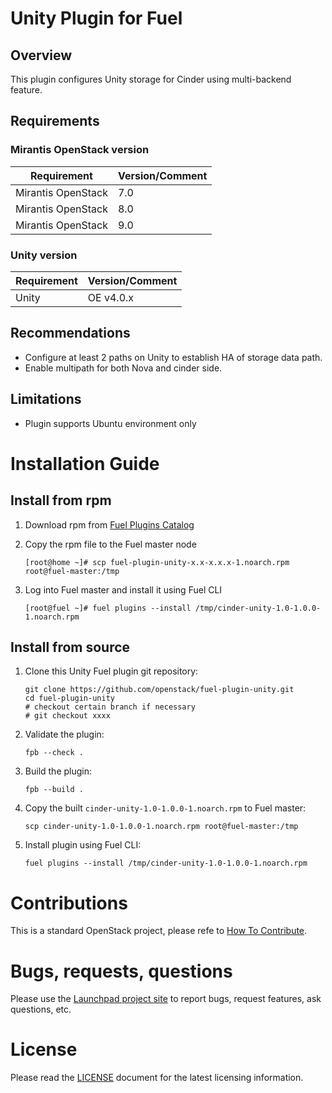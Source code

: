 # Unity Plugin for Fuel

## Overview

This plugin configures Unity storage for Cinder using multi-backend feature.

## Requirements

### Mirantis OpenStack version

| Requirement                      | Version/Comment |
|----------------------------------|-----------------|
| Mirantis OpenStack               | 7.0             |
| Mirantis OpenStack               | 8.0             |
| Mirantis OpenStack               | 9.0             |

### Unity version

| Requirement                      | Version/Comment |
|----------------------------------|-----------------|
| Unity                            | OE v4.0.x       |

## Recommendations

* Configure at least 2 paths on Unity to establish HA of storage data path.
* Enable multipath for both Nova and cinder side.

## Limitations

* Plugin supports Ubuntu environment only

# Installation Guide

## Install from rpm

1. Download rpm from [Fuel Plugins
   Catalog](https://www.mirantis.com/products/openstack-drivers-and-plugins/fuel-plugins/)

2. Copy the rpm file to the Fuel master node

    ```
    [root@home ~]# scp fuel-plugin-unity-x.x-x.x.x-1.noarch.rpm root@fuel-master:/tmp
    ```

3. Log into Fuel master and install it using Fuel CLI

    ```
    [root@fuel ~]# fuel plugins --install /tmp/cinder-unity-1.0-1.0.0-1.noarch.rpm
    ```

## Install from source

1. Clone this Unity Fuel plugin git repository:

    ```
    git clone https://github.com/openstack/fuel-plugin-unity.git
    cd fuel-plugin-unity
    # checkout certain branch if necessary
    # git checkout xxxx
    ```

2. Validate the plugin:

    ```
    fpb --check .
    ```

3. Build the plugin:

    ```
    fpb --build .
    ```

4. Copy the built `cinder-unity-1.0-1.0.0-1.noarch.rpm` to Fuel master:

    ```
    scp cinder-unity-1.0-1.0.0-1.noarch.rpm root@fuel-master:/tmp
    ```

5. Install plugin using Fuel CLI:

    ```
    fuel plugins --install /tmp/cinder-unity-1.0-1.0.0-1.noarch.rpm
    ```

# Contributions

This is a standard OpenStack project, please refe to [How To
Contribute](https://wiki.openstack.org/wiki/How_To_Contribute).

# Bugs, requests, questions

Please use the [Launchpad project site](
https://launchpad.net/fuel-plugin-unity) to report bugs, request features,
ask questions, etc.

# License

Please read the [LICENSE](LICENSE) document for the latest licensing information.
